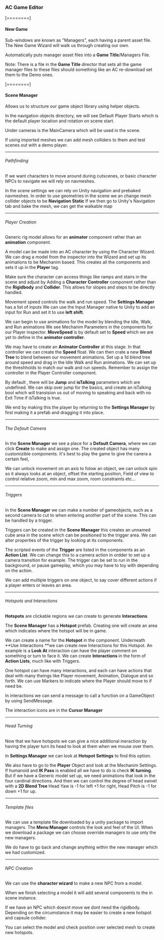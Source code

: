 ### AC Game Editor


[========]


#### New Game

Sub-windows are known as "Managers", each having a parent asset file.  The New Game Wizard will walk us through creating our own.

Automatically puts manager asset files into a **Game Title**/Managers File.

Note: There is a file in the **Game Title** director that sets all the game manager files to these files should something like an AC re-download set them to the Demo ones.


[========]

#### Scene Manager

Allows us to structure our game object library using helper objects.

In the navigation objects directory, we will see Default Player Starts which is the default player location and rotation on scene start.

Under cameras is the MainCamera which will be used in the scene.

If using imported meshes we can add mesh colliders to them and test scenes out with a demo player.


------------

###### Pathfinding

If we want characters to move around during cutscenes, or basic character NPCs to navigate we will rely on navmeshes.

In the scene settings we  can rely on Unity navigation and prebaked navmeshes.  In order to use geometries in the scene we an change mesh collider objects to be  **Navigation Static**  If we then go to Unity's Navigation tab and bake the mesh, we can get the walkable map

------------

###### Player Creation

Generic rig model allows for an **animator** component rather than an **animation** component.

A model can be made into an AC character by using the Character Wizard.  We  can drag a model from the inspector into the Wizard and set up its animations to be Mechanim based.  This creates all the components and sets it up in the **Player** tag.

Make sure the character can access things like ramps and stairs in the scene and adjust by Adding a **Character Controller** component rather than the **Rigidbody** and **Collider**. This allows for slopes and steps to be directly handled.

Movement speed controls the walk and run speed. The **Settings Manager** has a list of inputs  We can use the Input Manager native to Unity to add an input for Run and set it to use **left shift**.

We can begin to use animations for the model by blending the Idle, Walk, and Run animations  We see Mechanim Parameters in the components for our Player inspector. **MoveSpeed** is by default set to **Speed** which we are yet to define in the **animator controller**.

We may have to create an **Animator Controller** at this stage. In that controller we can create the **Speed** float. We can then crate a new **Blend Tree** to blend between our movement animations. Set up a 1d blend tree around speed and drag in the Idle Walk and Run animations. We can set up the threshholds to match our walk and run speeds.  Remember to assign the controller in the Player Controller component.

By default , there will be **Jump** and **isTalking** parameters which are undefined. We can skip over jump for the basics, and create an isTalking bool which will transision us out of moving to speaking and back with no Exit Time if isTalking is true.

We end by making this the player by returning to the **Settings Manager** by first making it a prefab and dragging it into place.

------------

###### The Default Camera

In the **Scene Manager** we see a place for a **Default Camera**, where we can click **Create** to make and assign one.  The created object has many customizible components.  It's best to play the game to give the canera a certain feel,

We can unlock movement on an axis to folow an object,  we can unlock spin so it always looks at an object, offset the starting position, Field of view to control relative zoom, min and max zoom, room constraints etc...


------------
###### Triggers

In the **Scene Manager** we can make a number of gameobjects, such as a second camera to cut to when entering another part of the scene. This can be handled by a trigger.

Triggers can be created in the **Scene Manager** this creates an unnamed cube area in the scene which can be positioned to the trigger area.  We can alter properties of the trigger by looking at its components.

The scripted events of the **Trigger** are listed in the components as an **Action List**.  We can change this to a camera action in ordder to set up a camera transition for example.  The trigger can be set to run in the background, or pause gameplay, which you may have to toy with depending on the action.

We can add multiple triggers on one object, to say cover different actions if a player enters or leaves an area.


------------

###### Hotspots and Interactions

**Hotspots** are clickable regions we can create to generate **Interactions**.

The **Scene Manager** has a **Hotspot** prefab.   Creating one will create an area which indicates where the hotspot will be in game.

We can create a name for the **Hotspot** in the component.  Underneath **Use Interactions **we can create new Interactions for this Hotspot.  An example is a **Look At** interaction can have the player comment on something or turn to face it.
We can create **Interactions** in the form of **Action Lists**, much like with Triggers.

One hotspot can have many interactions, and each can have actions that deal with many theings like Player movement, Animation, Dialogue and so forth.  We can use Markers to indicate where the Player should move to if need be.

In interactions we can send a message to call a function on a GameObject by using SendMessage.

The interaction icons are in the **Cursor Manager**

------------
###### Head Turning

Now that we have hotspots we can give a nice additional ineraction by having the player turn its head to look at them when we mouse over them.

In **Settings Manager** we can look at **Hotspot Settings** to find this option.

We also have to go to the **Player** Object and look at the Mechanim Settings.  If humanoid and **IK Pass** is enabled all we have to do is check **IK turning**.  But if we have a Generic model set up, we need animations that look in the four cardinal directions.  And then we can control the degree of head swivel with a **2D Blend Tree**  Head Yaw is -1 for left +1 for right, Head Pitch is -1 for down +1 for up.


------------

###### Template files

We can use a template file downloaded by a unity package to import managers.  The **Menu Manager** controls the look and feel of the UI.  When we download a package we can choose override managers to use only the new managers.

We do have to go back and change anything within the new manager which we had customized.

------------

###### NPC Creation

We can use the **character wizard** to make a new NPC from a model.

When we finish selecting a model it will add several components to the in scene instance.

If we have an NPC which doesnt move we dont need the rigidbody.  Depending on the circumstance it may be easier to create a new hotspot and capsule collider.

You can select the model and check position over selected mesh to create new hotspots.
